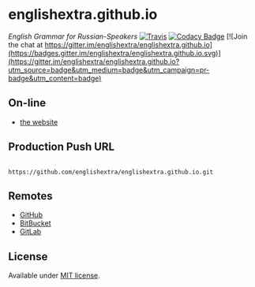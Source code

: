 # englishextra.github.io

*English Grammar for Russian-Speakers*
[![Travis](https://img.shields.io/travis/englishextra/englishextra.github.io.svg)](https://github.com/englishextra/englishextra.github.io)
[![Codacy Badge](https://app.codacy.com/project/badge/Grade/849701f548504a73a538c60221935973)](https://www.codacy.com/manual/englishextra/englishextra-github-io/dashboard?utm_source=github.com&amp;utm_medium=referral&amp;utm_content=englishextra/englishextra.github.io&amp;utm_campaign=Badge_Grade)
[![Join the chat at https://gitter.im/englishextra/englishextra.github.io](https://badges.gitter.im/englishextra/englishextra.github.io.svg)](https://gitter.im/englishextra/englishextra.github.io?utm_source=badge&utm_medium=badge&utm_campaign=pr-badge&utm_content=badge)

## On-line

* [the website](https://englishextra.github.io/)

## Production Push URL
```

https://github.com/englishextra/englishextra.github.io.git
```

## Remotes

* [GitHub](https://github.com/englishextra/englishextra.github.io)
* [BitBucket](https://bitbucket.org/englishextra/englishextra.github.io)
* [GitLab](https://gitlab.com/englishextra/englishextra.github.io)

## License

Available under [MIT license](https://opensource.org/licenses/MIT).
